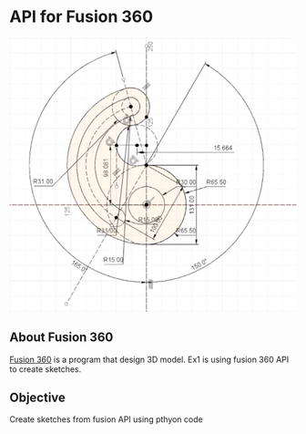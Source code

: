 # API for Fusion 360

![](Ex_1.png)

## About Fusion 360
[Fusion 360](https://www.autodesk.com/products/fusion-360/overview#banner) is a program that design 3D model. Ex1 is using fusion 360 API to create sketches.  

## Objective
Create sketches from fusion API using pthyon code
